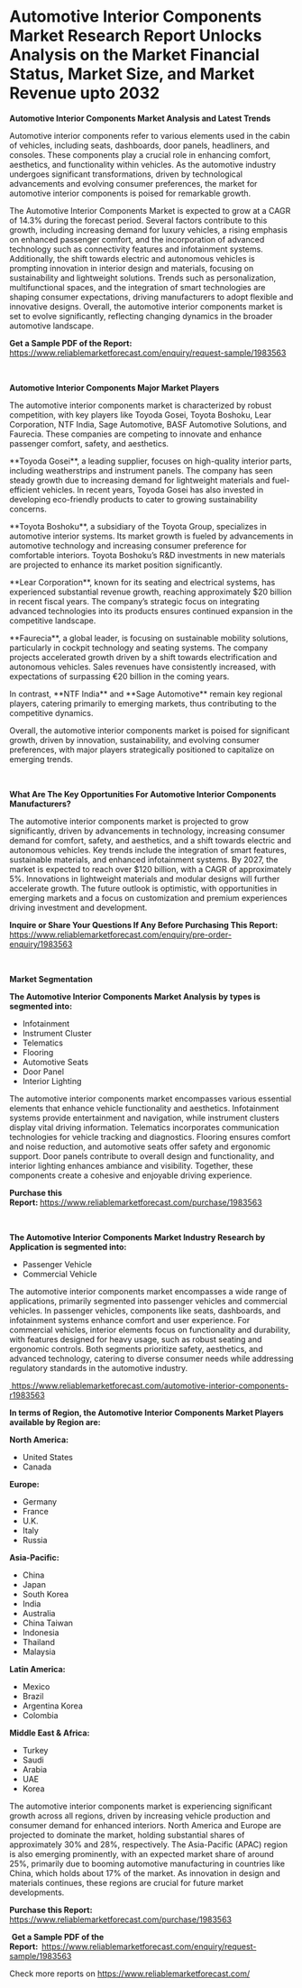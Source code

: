 <p><h1>Automotive Interior Components Market Research Report Unlocks Analysis on the Market Financial Status, Market Size, and Market Revenue upto 2032</h1></p><p><strong>Automotive Interior Components Market Analysis and Latest Trends</strong></p>
<p><p>Automotive interior components refer to various elements used in the cabin of vehicles, including seats, dashboards, door panels, headliners, and consoles. These components play a crucial role in enhancing comfort, aesthetics, and functionality within vehicles. As the automotive industry undergoes significant transformations, driven by technological advancements and evolving consumer preferences, the market for automotive interior components is poised for remarkable growth.</p><p>The Automotive Interior Components Market is expected to grow at a CAGR of 14.3% during the forecast period. Several factors contribute to this growth, including increasing demand for luxury vehicles, a rising emphasis on enhanced passenger comfort, and the incorporation of advanced technology such as connectivity features and infotainment systems. Additionally, the shift towards electric and autonomous vehicles is prompting innovation in interior design and materials, focusing on sustainability and lightweight solutions. Trends such as personalization, multifunctional spaces, and the integration of smart technologies are shaping consumer expectations, driving manufacturers to adopt flexible and innovative designs. Overall, the automotive interior components market is set to evolve significantly, reflecting changing dynamics in the broader automotive landscape.</p></p>
<p><strong>Get a Sample PDF of the Report:&nbsp;</strong> <a href="https://www.reliablemarketforecast.com/enquiry/request-sample/1983563?utm_campaign=2452&utm_medium=2&utm_source=Github&utm_content=ia&utm_term=30032025&utm_id=automotive-interior-components">https://www.reliablemarketforecast.com/enquiry/request-sample/1983563</a></p>
<p>&nbsp;</p>
<p><strong>Automotive Interior Components Major Market Players</strong></p>
<p><p>The automotive interior components market is characterized by robust competition, with key players like Toyoda Gosei, Toyota Boshoku, Lear Corporation, NTF India, Sage Automotive, BASF Automotive Solutions, and Faurecia. These companies are competing to innovate and enhance passenger comfort, safety, and aesthetics.</p><p>**Toyoda Gosei**, a leading supplier, focuses on high-quality interior parts, including weatherstrips and instrument panels. The company has seen steady growth due to increasing demand for lightweight materials and fuel-efficient vehicles. In recent years, Toyoda Gosei has also invested in developing eco-friendly products to cater to growing sustainability concerns.</p><p>**Toyota Boshoku**, a subsidiary of the Toyota Group, specializes in automotive interior systems. Its market growth is fueled by advancements in automotive technology and increasing consumer preference for comfortable interiors. Toyota Boshoku’s R&D investments in new materials are projected to enhance its market position significantly.</p><p>**Lear Corporation**, known for its seating and electrical systems, has experienced substantial revenue growth, reaching approximately $20 billion in recent fiscal years. The company’s strategic focus on integrating advanced technologies into its products ensures continued expansion in the competitive landscape.</p><p>**Faurecia**, a global leader, is focusing on sustainable mobility solutions, particularly in cockpit technology and seating systems. The company projects accelerated growth driven by a shift towards electrification and autonomous vehicles. Sales revenues have consistently increased, with expectations of surpassing €20 billion in the coming years.</p><p>In contrast, **NTF India** and **Sage Automotive** remain key regional players, catering primarily to emerging markets, thus contributing to the competitive dynamics.</p><p>Overall, the automotive interior components market is poised for significant growth, driven by innovation, sustainability, and evolving consumer preferences, with major players strategically positioned to capitalize on emerging trends.</p></p>
<p>&nbsp;</p>
<p><strong>What Are The Key Opportunities For Automotive Interior Components Manufacturers?</strong></p>
<p><p>The automotive interior components market is projected to grow significantly, driven by advancements in technology, increasing consumer demand for comfort, safety, and aesthetics, and a shift towards electric and autonomous vehicles. Key trends include the integration of smart features, sustainable materials, and enhanced infotainment systems. By 2027, the market is expected to reach over $120 billion, with a CAGR of approximately 5%. Innovations in lightweight materials and modular designs will further accelerate growth. The future outlook is optimistic, with opportunities in emerging markets and a focus on customization and premium experiences driving investment and development.</p></p>
<p><strong>Inquire or Share Your Questions If Any Before Purchasing This Report:</strong> <a href="https://www.reliablemarketforecast.com/enquiry/pre-order-enquiry/1983563?utm_campaign=2452&utm_medium=2&utm_source=Github&utm_content=ia&utm_term=30032025&utm_id=automotive-interior-components">https://www.reliablemarketforecast.com/enquiry/pre-order-enquiry/1983563</a></p>
<p>&nbsp;</p>
<p><strong>Market Segmentation</strong></p>
<p><strong>The Automotive Interior Components Market Analysis by types is segmented into:</strong></p>
<p><ul><li>Infotainment</li><li>Instrument Cluster</li><li>Telematics</li><li>Flooring</li><li>Automotive Seats</li><li>Door Panel</li><li>Interior Lighting</li></ul></p>
<p><p>The automotive interior components market encompasses various essential elements that enhance vehicle functionality and aesthetics. Infotainment systems provide entertainment and navigation, while instrument clusters display vital driving information. Telematics incorporates communication technologies for vehicle tracking and diagnostics. Flooring ensures comfort and noise reduction, and automotive seats offer safety and ergonomic support. Door panels contribute to overall design and functionality, and interior lighting enhances ambiance and visibility. Together, these components create a cohesive and enjoyable driving experience.</p></p>
<p><strong>Purchase this Report:&nbsp;</strong><a href="https://www.reliablemarketforecast.com/purchase/1983563?utm_campaign=2452&utm_medium=2&utm_source=Github&utm_content=ia&utm_term=30032025&utm_id=automotive-interior-components">https://www.reliablemarketforecast.com/purchase/1983563</a></p>
<p>&nbsp;</p>
<p><strong>The Automotive Interior Components Market Industry Research by Application is segmented into:</strong></p>
<p><ul><li>Passenger Vehicle</li><li>Commercial Vehicle</li></ul></p>
<p><p>The automotive interior components market encompasses a wide range of applications, primarily segmented into passenger vehicles and commercial vehicles. In passenger vehicles, components like seats, dashboards, and infotainment systems enhance comfort and user experience. For commercial vehicles, interior elements focus on functionality and durability, with features designed for heavy usage, such as robust seating and ergonomic controls. Both segments prioritize safety, aesthetics, and advanced technology, catering to diverse consumer needs while addressing regulatory standards in the automotive industry.</p></p>
<p><a href="https://www.reliablemarketforecast.com/automotive-interior-components-r1983563?utm_campaign=2452&utm_medium=2&utm_source=Github&utm_content=ia&utm_term=30032025&utm_id=automotive-interior-components">&nbsp;https://www.reliablemarketforecast.com/automotive-interior-components-r1983563</a></p>
<p><strong>In terms of Region, the Automotive Interior Components Market Players available by Region are:</strong></p>
<p>
    <p> <strong> North America: </strong>
        <ul>
            <li>United States</li>
            <li>Canada</li>
        </ul>
        </p> 
    <p> <strong> Europe: </strong>
        <ul>
            <li>Germany</li>
            <li>France</li>
            <li>U.K.</li>
            <li>Italy</li>
            <li>Russia</li>
        </ul>
        </p> 
    <p> <strong> Asia-Pacific: </strong>
        <ul>
            <li>China</li>
            <li>Japan</li>
            <li>South Korea</li>
            <li>India</li>
            <li>Australia</li>
            <li>China Taiwan</li>
            <li>Indonesia</li>
            <li>Thailand</li>
            <li>Malaysia</li>
        </ul>
        </p> 
    <p> <strong> Latin America: </strong>
        <ul>
            <li>Mexico</li>
            <li>Brazil</li>
            <li>Argentina Korea</li>
            <li>Colombia</li>
        </ul>
        </p> 
    <p> <strong> Middle East & Africa: </strong>
        <ul>
            <li>Turkey</li>
            <li>Saudi</li>
            <li>Arabia</li>
            <li>UAE</li>
            <li>Korea</li>
        </ul>
    </p>
    </p>
<p><p>The automotive interior components market is experiencing significant growth across all regions, driven by increasing vehicle production and consumer demand for enhanced interiors. North America and Europe are projected to dominate the market, holding substantial shares of approximately 30% and 28%, respectively. The Asia-Pacific (APAC) region is also emerging prominently, with an expected market share of around 25%, primarily due to booming automotive manufacturing in countries like China, which holds about 17% of the market. As innovation in design and materials continues, these regions are crucial for future market developments.</p></p>
<p><strong>Purchase this Report: </strong><a href="https://www.reliablemarketforecast.com/purchase/1983563?utm_campaign=2452&utm_medium=2&utm_source=Github&utm_content=ia&utm_term=30032025&utm_id=automotive-interior-components">https://www.reliablemarketforecast.com/purchase/1983563</a></p>
<p>&nbsp;<strong>Get a Sample PDF of the Report:&nbsp;&nbsp;</strong><a href="https://www.reliablemarketforecast.com/enquiry/request-sample/1983563?utm_campaign=2452&utm_medium=2&utm_source=Github&utm_content=ia&utm_term=30032025&utm_id=automotive-interior-components">https://www.reliablemarketforecast.com/enquiry/request-sample/1983563</a></p>
<p><strong></strong></p>
<p>Check more reports on <a href="https://www.reliablemarketforecast.com/?utm_campaign=2452&utm_medium=2&utm_source=Github&utm_content=ia&utm_term=30032025&utm_id=automotive-interior-components">https://www.reliablemarketforecast.com/</a></p>